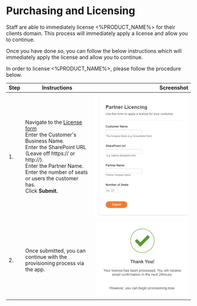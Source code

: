 # Purchasing and Licensing

Staff are able to immediately license <%PRODUCT_NAME%> for their clients domain. This process will immediately apply a license and allow you to continue.

Once you have done so, you can follow the below instructions which will immediately apply the license and allow you to continue.

In order to license <%PRODUCT_NAME%>, please follow the procedure below.

| Step | Instructions | Screenshot |
| -- | -- | --: |
| 1. | Navigate to the [License form](https://form.jotform.co/73236397529871)<br/>Enter the Customer's Business Name.<br/>Enter the SharePoint URL (Leave off https:// or http://).</br>Enter the Partner Name.</br>Enter the number of seats or users the customer has.</br>Click **Submit.** | ![License Form](img/clip0033.png) |
| 2. | Once submitted, you can continue with the provisioning process via the app. | ![License Form Complete](img/clip0034.png) | 

